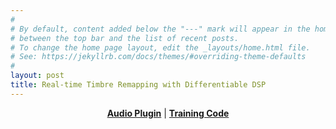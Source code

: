 ```yaml
---
#
# By default, content added below the "---" mark will appear in the home page
# between the top bar and the list of recent posts.
# To change the home page layout, edit the _layouts/home.html file.
# See: https://jekyllrb.com/docs/themes/#overriding-theme-defaults
#
layout: post
title: Real-time Timbre Remapping with Differentiable DSP
---
```


<div align="center">
    <a href="https://github.com/anon0524365255/nime24-plugin"><i class="fab fa-github"></i> <b>Audio Plugin</b></a> | <a href="https://github.com/anon0524365255/nime24-code"><i class="fab fa-github"></i> <b>Training Code</b></a> 
</div>

<br />

<!-- ## Abstract

Timbre is a primary mode of expression in diverse musical contexts.
However, prevalent audio-driven synthesis methods predominantly rely on pitch and loudness envelopes, effectively flattening timbral expression from the input.
Our approach draws on the concept of timbre analogies and investigates how timbral expression from an input signal can be mapped onto controls for a synthesizer.
Leveraging differentiable digital signal processing, our method facilitates direct optimization of synthesizer parameters through a novel feature difference loss. This loss function, designed to learn relative timbral differences between musical events, prioritizes the subtleties of graded timbre modulations within phrases, allowing for meaningful translations in a timbre space
Using snare drum performances as a case study, where timbral expression is central, we demonstrate real-time timbre remapping from acoustic snare drums to a differentiable synthesizer modeled after the Roland TR-808.
Additionally, we release an open-source audio plugin and training notebooks to allow musicians to experiment with this method within their own musical contexts. -->